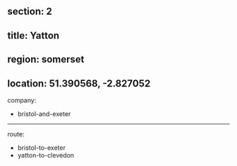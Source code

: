 section: 2
----
title: Yatton
----
region: somerset
----
location: 51.390568, -2.827052
----
company:
- bristol-and-exeter
----
route:
- bristol-to-exeter
- yatton-to-clevedon
